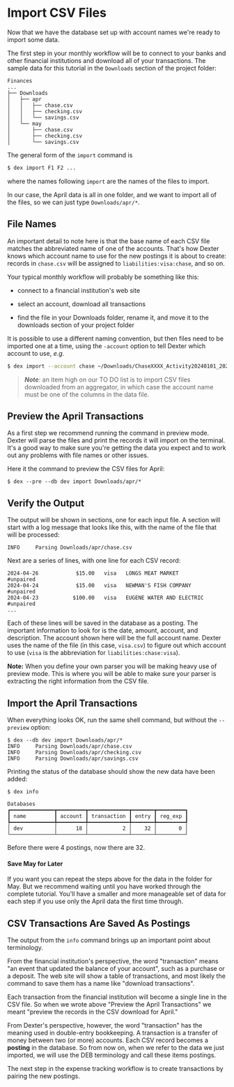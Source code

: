 # Import CSV Files

Now that we have the database set up with account names we're ready to import some data.

The first step in your monthly workflow will be to connect to your banks and other financial institutions and download all of your transactions.
The sample data for this tutorial in the `Downloads` section of the project folder:
```plain
Finances
...
├── Downloads
│   ├── apr
│   │   ├── chase.csv
│   │   ├── checking.csv
│   │   └── savings.csv
│   └── may
│       ├── chase.csv
│       ├── checking.csv
│       └── savings.csv
```

The general form of the `import` command is
```bash
$ dex import F1 F2 ...
```
where the names following `import` are the names of the files to import.

In our case, the April data is all in one folder, and we want to import all of the files, so we can just type `Downloads/apr/*`.


<!-- The subfolder for `may` has the same three files, but now the transactions are for two months, April and May of 2024.
The idea is to illustrate how Dexter avoids importing duplicate transactions, and to provide an example of the process we suggest for managing downloads:

* connect to the financial institution's web site

* select an account, download all transactions, using the "year to date" option

* find the file in your Downloads folder, rename it, and move it to the downloads section of your project folder

Selecting "year to date" is simpler than specifying a date range (and remembering which transactions you have already downloaded).
But the main benefit is having a full record of all downloads in a single file that is always up to date for each account. -->

## File Names

An important detail to note here is that the base name of each CSV file matches the abbreviated name of one of the accounts.
That's how Dexter knows which account name to use for the new postings it is about to create:  records in `chase.csv` will be assigned to `liabilities:visa:chase`, and so on.

Your typical monthly workflow will probably be something like this:

* connect to a financial institution's web site

* select an account, download all transactions

* find the file in your Downloads folder, rename it, and move it to the downloads section of your project folder

It is possible to use a different naming convention, but then files need to be imported one at a time, using the `-account` option to tell Dexter which account to use, _e.g._

```bash
$ dex import --account chase ~/Downloads/ChaseXXXX_Activity20240101_20240525_20240525.CSV
```

> _**Note**_: an item high on our TO DO list is to import CSV files downloaded from an aggregator, in which case the account name must be one of the columns in the data file.

## Preview the April Transactions


As a first step we recommend running the command in preview mode.
Dexter will parse the files and print the records it will import on the terminal.
It's a good way to make sure you're getting the data you expect and to work out any problems with file names or other issues.

Here it the command to preview the CSV files for April:
```shell
$ dex --pre --db dev import Downloads/apr/*
```

## Verify the Output

The output will be shown in sections, one for each input file.
A section will start with a log message that looks like this, with the name of the file that will be processed:
```plain
INFO     Parsing Downloads/apr/chase.csv
```

Next are a series of lines, with one line for each CSV record:
```plain
2024-04-26            $15.00   visa   LONGS MEAT MARKET           #unpaired
2024-04-24            $15.00   visa   NEWMAN'S FISH COMPANY       #unpaired
2024-04-23           $100.00   visa   EUGENE WATER AND ELECTRIC   #unpaired
...
```

Each of these lines will be saved in the database as a posting.
The important information to look for is the date, amount, account, and description.
The account shown here will be the full account name.  Dexter uses the name of the file (in this case, `visa.csv`) to figure out which account to use (`visa` is the abbreviation for `liabilities:chase:visa`).

**Note:**  When you define your own parser you will be making heavy use of preview mode.
This is where you will be able to make sure your parser is extracting the right information from the CSV file.

## Import the April Transactions

When everything looks OK, run the same shell command, but without the `--preview` option:
```shell
$ dex --db dev import Downloads/apr/*
INFO     Parsing Downloads/apr/chase.csv
INFO     Parsing Downloads/apr/checking.csv
INFO     Parsing Downloads/apr/savings.csv 
```

Printing the status of the database should show the new data have been added:
```shell
$ dex info

Databases                                                 
┏━━━━━━━━━━━━━━┳━━━━━━━━━┳━━━━━━━━━━━━━┳━━━━━━━┳━━━━━━━━━┓
┃ name         ┃ account ┃ transaction ┃ entry ┃ reg_exp ┃
┡━━━━━━━━━━━━━━╇━━━━━━━━━╇━━━━━━━━━━━━━╇━━━━━━━╇━━━━━━━━━┩
│ dev          │      18 │           2 │    32 │       0 │
└──────────────┴─────────┴─────────────┴───────┴─────────┘
```
Before there were 4 postings, now there are 32.

#### Save May for Later

If you want you can repeat the steps above for the data in the folder for May.
But we recommend waiting until you have worked through the complete tutorial.
You'll have a smaller and more manageable set of data for each step if you use only the April data the first time through.

## CSV Transactions Are Saved As Postings

The output from the `info` command brings up an important point about terminology.

From the financial institution's perspective, the word "transaction" means "an event that updated the balance of your account", such as a purchase or a deposit.
The web site will show a table of transactions, and most likely the command to save them has a name like "download transactions".

Each transaction from the financial institution will become a single line in the CSV file.
So when we wrote above "Preview the April Transactions" we meant "preview the records in the CSV download for April."

From Dexter's perspective, however, the word "transaction" has the meaning used in double-entry bookkeeping.
A transaction is a transfer of money between two (or more) accounts.
Each CSV record becomes a **posting** in the database.
So from now on, when we refer to the data we just imported, we will use the DEB terminology and call these items postings.

The next step in the expense tracking workflow is to create transactions by pairing the new postings.


